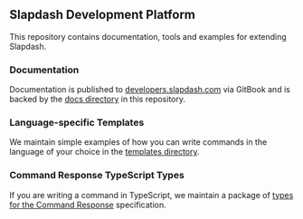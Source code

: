 ## Slapdash Development Platform

This repository contains documentation, tools and examples for extending Slapdash.

### Documentation

Documentation is published to [developers.slapdash.com](https://developers.slapdash.com) via GitBook and is backed by the [docs directory](docs/) in this repository.

### Language-specific Templates

We maintain simple examples of how you can write commands in the language of your choice in the [templates directory](templates/).

### Command Response TypeScript Types

If you are writing a command in TypeScript, we maintain a  package of [types for the Command Response](packages/command-response-types) specification.


